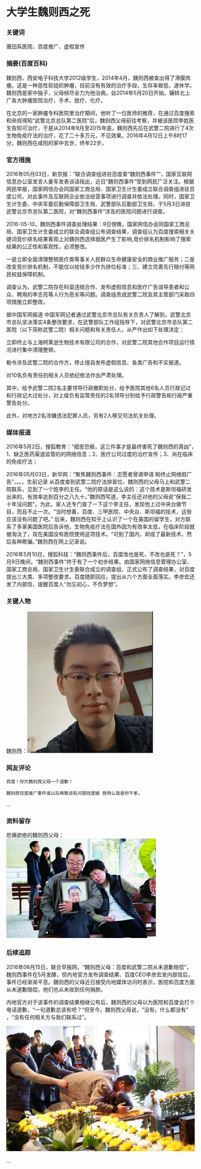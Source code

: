 # 大学生魏则西之死

### 关键词

莆田系医院、百度推广、虚假宣传

### 摘要(百度百科)

魏则西，西安电子科技大学2012级学生，2014年4月，魏则西被查出得了滑膜肉瘤。这是一种恶性软组织肿瘤，目前没有有效的治疗手段，生存率极低，遂休学。魏则西是家中独子，父母倾尽全力为他治病，自2014年5月20日开始，辗转北上广各大肿瘤医院治疗，手术、放疗、化疗。

在北京的一家肿瘤专科医院里治疗期间，他听了一位医师的推荐，在通过百度搜索和央视得知“武警北京总队第二医院”后，魏则西父母前往考察，并被该医院李姓医生告知可治疗，于是从2014年9月至2015年底，魏则西先后在武警二院进行了4次生物免疫疗法的治疗，花了二十多万元，不见效果。2016年4月12日上午8时17分，魏则西在咸阳的家中去世，终年22岁。

### 官方措施

2016年05月03日，新京报：“联合调查组进驻百度查“魏则西事件””，国家互联网信息办公室发言人姜军发表谈话指出，近日“魏则西事件”受到网民广泛关注。根据网民举报，国家网信办会同国家工商总局、国家卫生计生委成立联合调查组进驻百度公司，对此事件及互联网企业依法经营事项进行调查并依法处理。同时，国家卫生计生委、中央军委后勤保障部卫生局、武警部队后勤部卫生局，于5月3日进驻武警北京市总队第二医院，对“魏则西事件”涉及的医院问题进行调查。

2016-05-10，魏则西事件调查处理结果：9日傍晚，国家网信办会同国家工商总局、国家卫生计生委成立的联合调查组公布调查结果，调查组认为百度搜索相关关键词竞价排名结果客观上对魏则西选择就医产生了影响,竞价排名机制影响了搜索结果的公正性和客观性，必须整改。

一是立即全面清理整顿医疗类等事关人民群众生命健康安全的商业推广服务；二是改变竞价排名机制，不能仅以给钱多少作为排位标准；三、建立完善先行赔付等网民权益保障机制。

调查认为，武警二院存在科室违规合作、发布虚假信息和医疗广告误导患者和公众、聘用的李志亮等人行为恶劣等问题。调查组责成武警二院及其主管部门采取四项措施立即整改。

据中国军网报道 中国军网记者通过武警北京市总队有关负责人了解到，武警北京市总队坚决落实4条整改要求，在武警部队工作组指导下，对武警北京市总队第二医院（以下简称武警二院）相关问题和有关责任人，从严作出如下处理决定：

立即终止与上海柯莱逊生物技术有限公司的合作，对武警二院其他合作项目运行情况进行集中清理整顿。

勒令涉及武警二院的合作方，停止擅自发布虚假信息、各类广告和不实报道。

对10名负有责任的相关人员依纪依法作出严肃处理。

其中，给予武警二院2名主要领导行政撤职处分，给予医院其他6名人员行政记过和行政记大过处分，对上级负有监管责任的2名领导分别给予行政警告和行政严重警告处分。

此外，对地方2名涉嫌违法犯罪人员，另有2人移交司法机关处理。


### 媒体报道

2016年5月2日，搜狐教育：“细思恐极，这三件事才是最终害死了魏则西的真凶”，　　1、缺乏医药渠道监管的的网络信息；2、医疗公司过度的治疗宣传；3、尚在临床的免疫疗法；

2016年05月03日，新华网：“聚焦魏则西事件：志愿者曾递申请 盼终止网络假广告”，。。。生前记录 从百度查到武警二院疗法排首位，魏则西的父母马上和武警二院联系，见到了一个姓李的主任。“他的原话是这么说的：这个技术是斯坦福研发出来的，有效率达到百分之八九十。”魏则西写道，李主任还对他的父母说“保我二十年没问题”。为此，家人还专门查了一下这个李主任，发现他上过中央台做节目，而且不止一次。“当时想着，百度、三甲医院、中央台、斯坦福的技术，这些应该没有问题了吧。” 后来，魏则西在知乎上认识了一个在美国的留学生，对方联系了多家美国医院后告诉他，生物免疫疗法在国外因为有效率太低，在临床阶段就被淘汰了，现在美国没有医院使用这项技术。“可到了国内，却成了最新技术，然后各种欺骗。”魏则西在网上记录说。

2016年5月10日，搜狐科技：“魏则西事件后，百度改也是死，不改也是死？”，5月9日晚间，“魏则西事件”终于有了一个初步结果。由国家网络信息管理办公室、国家工商总局、国家卫生计生委联合成立的调查组，正式公布了调查结果，对百度提出三大类、多项整改要求。百度随即回应，提出从六个方面全面落实。李彦宏还发了内部信，提醒百度人“勿忘初心，不负梦想”。

### 关键人物

魏则西：![魏则西生前照](../imgs/weizexi_shengqian.jpg)

### 网友评论

```
百度！你欠魏则西父母一个道歉！
```

```
魏则西百度推广事件谁以后再敢说有问题找度娘 我特么就是你干爹。
```

...

### 资料留存

悲痛欲绝的魏则西父母：![遗像](../imgs/weizexi_fumu.jpg)


### 后续追踪

2016年06月15日，联合早报网，“魏则西父母：百度和武警二院从未道歉赔偿”，魏则西事件在5月发酵，但内地官方发布调查结果、百度CEO李彦宏发内部信后，事件已经渐渐平息。魏则西的父母近日接受内地媒体访问时表示，医院和百度方面从未道歉赔偿，他们也从未收到任何捐款。

内地官方对于该事件的调查结果相继公布后，魏则西的父母以为医院和百度会打个电话道歉，“一句道歉总该有吧？”但至今，魏则西父母说，“没有，什么都没有” ，“没有任何相关方与我们联系过”。

![灵堂](../imgs/weizexi_lingtang.jpeg)



...
